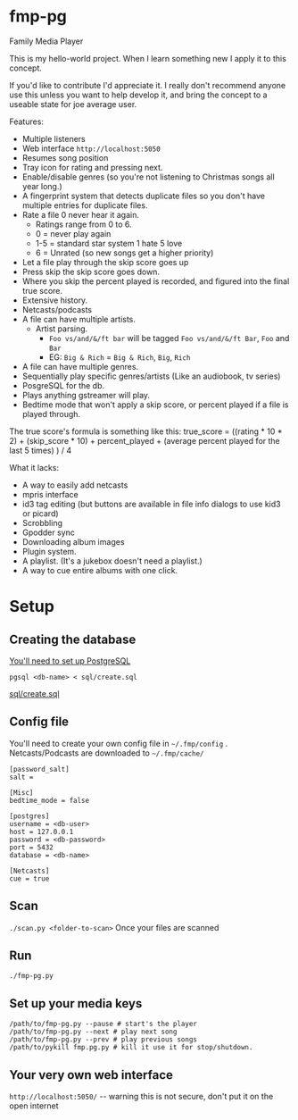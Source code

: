 fmp-pg
======

Family Media Player

This is my hello-world project.  When I learn something new I apply it to this
concept.

If you'd like to contribute I'd appreciate it.  I really don't recommend anyone
use this unless you want to help develop it, and bring the concept to a useable 
state for joe average user.

Features:
* Multiple listeners
* Web interface `http://localhost:5050`
* Resumes song position
* Tray icon for rating and pressing next.
* Enable/disable genres (so you're not listening to Christmas songs all year long.)
* A fingerprint system that detects duplicate files so you don't have multiple
  entries for duplicate files.
* Rate a file 0 never hear it again. 
  * Ratings range from 0 to 6.
  * 0 = never play again
  * 1-5 = standard star system 1 hate 5 love
  * 6 = Unrated (so new songs get a higher priority)
* Let a file play through the skip score goes up
* Press skip the skip score goes down.
* Where you skip the percent played is recorded, and figured into the final
  true score.
* Extensive history.
* Netcasts/podcasts
* A file can have multiple artists. 
  * Artist parsing. 
    * `Foo vs/and/&/ft bar` will be tagged `Foo vs/and/&/ft Bar`, `Foo` and `Bar`
    * EG: `Big & Rich` = `Big & Rich`, `Big`, `Rich`
* A file can have multiple genres. 
* Sequentially play specific genres/artists (Like an audiobook, tv series)
* PosgreSQL for the db.
* Plays anything gstreamer will play.
* Bedtime mode that won't apply a skip score, or percent played if a file is 
  played through.

The true score's formula is something like this:
true_score = ((rating * 10 * 2) + (skip_score * 10) + percent_played + (average percent played for the last 5 times) ) / 4

What it lacks:
* A way to easily add netcasts
* mpris interface
* id3 tag editing (but buttons are available in file info dialogs to use kid3 or picard)
* Scrobbling
* Gpodder sync
* Downloading album images
* Plugin system.
* A playlist.  (It's a jukebox doesn't need a playlist.)
* A way to cue entire albums with one click.

# Setup

## Creating the database

[You'll need to set up PostgreSQL](https://wiki.postgresql.org/wiki/Detailed_installation_guides)

`pgsql <db-name> < sql/create.sql`

[sql/create.sql](https://github.com/the7erm/fmp-pg/blob/master/sql/create.sql)

## Config file

You'll need to create your own config file in `~/.fmp/config` . 
Netcasts/Podcasts are downloaded to `~/.fmp/cache/`

```
[password_salt]
salt = 

[Misc]
bedtime_mode = false

[postgres]
username = <db-user>
host = 127.0.0.1
password = <db-password>
port = 5432
database = <db-name>

[Netcasts]
cue = true
```

## Scan
`./scan.py <folder-to-scan>`
Once your files are scanned

## Run
`./fmp-pg.py`

## Set up your media keys
```
/path/to/fmp-pg.py --pause # start's the player
/path/to/fmp-pg.py --next # play next song
/path/to/fmp-pg.py --prev # play previous songs
/path/to/pykill fmp.pg.py # kill it use it for stop/shutdown.
```

## Your very own web interface
`http://localhost:5050/` -- warning this is not secure, don't put it on the open internet
